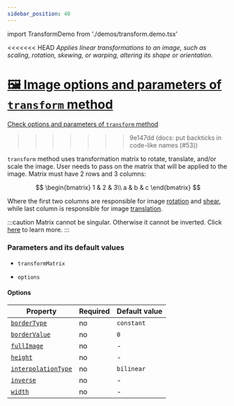 ```yaml
---
sidebar_position: 40
---
```


import TransformDemo from './demos/transform.demo.tsx'

<<<<<<< HEAD
_Applies linear transformations to an image, such as scaling, rotation, skewing, or warping, altering its shape or orientation._

[🖼️ Image options and parameters of `transform` method](https://image-js.github.io/image-js-typescript/classes/Image.html#transform 'github.io link')
=======
[Check options and parameters of `transform` method](https://image-js.github.io/image-js-typescript/classes/Image.html#transform 'github.io link')
>>>>>>> 9e147dd (docs: put backticks in code-like names (#53))

`transform` method uses transformation matrix to rotate, translate, and/or scale the image. User needs to pass on the matrix that will be applied to the image. Matrix must have 2 rows and 3 columns:

$$
\begin{bmatrix}
1 & 2 & 3\\
a & b & c
\end{bmatrix}
$$

Where the first two columns are responsible for image [rotation](https://en.wikipedia.org/wiki/Rotation 'wikipedia link on rotation') and [shear](https://en.wikipedia.org/wiki/Shear_mapping 'wikipedia link on image shearing'), while last column is responsible for image [translation](<https://en.wikipedia.org/wiki/Translation_(geometry)#:~:text=In%20Euclidean%20geometry%2C%20a%20translation,origin%20of%20the%20coordinate%20system> 'wikipedia link on translation').

:::caution
Matrix cannot be singular. Otherwise it cannot be inverted. Click [here](https://en.wikipedia.org/wiki/Invertible_matrix 'wikipedia link on invertible matrices') to learn more.
:::

<TransformDemo />

### Parameters and its default values

- `transformMatrix`

- `options`

#### Options

| Property                                                                                                                 | Required | Default value |
| ------------------------------------------------------------------------------------------------------------------------ | -------- | ------------- |
| [`borderType`](https://image-js.github.io/image-js-typescript/interfaces/TransformOptions.html#borderType)               | no       | `constant`    |
| [`borderValue`](https://image-js.github.io/image-js-typescript/interfaces/TransformOptions.html#borderValue)             | no       | `0`           |
| [`fullImage`](https://image-js.github.io/image-js-typescript/interfaces/TransformOptions.html#fullImage)                 | no       | -             |
| [`height`](https://image-js.github.io/image-js-typescript/interfaces/TransformOptions.html#height)                       | no       | -             |
| [`interpolationType`](https://image-js.github.io/image-js-typescript/interfaces/TransformOptions.html#interpolationType) | no       | `bilinear`    |
| [`inverse`](https://image-js.github.io/image-js-typescript/interfaces/TransformOptions.html#inverse)                     | no       | -             |
| [`width`](https://image-js.github.io/image-js-typescript/interfaces/TransformOptions.html#width)                         | no       | -             |
